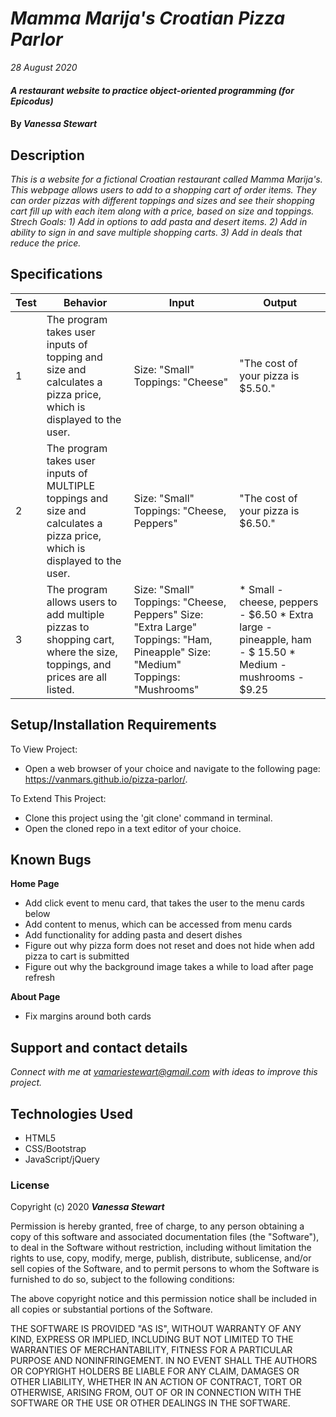 # _Mamma Marija's Croatian Pizza Parlor_

_28 August 2020_

#### _A restaurant website to practice object-oriented programming (for Epicodus)_

#### By _**Vanessa Stewart**_

## Description

_This is a website for a fictional Croatian restaurant called Mamma Marija's. This webpage allows users to add to a shopping cart of order items. They can order pizzas with different toppings and sizes and see their shopping cart fill up with each item along with a price, based on size and toppings. Strech Goals: 1) Add in options to add pasta and desert items. 2) Add in ability to sign in and save multiple shopping carts. 3) Add in deals that reduce the price._

## Specifications
| Test | Behavior | Input| Output |
| -------- | -------- | -------- | -------- |
| 1 | The program takes user inputs of topping and size and calculates a pizza price, which is displayed to the user. | Size: "Small" Toppings: "Cheese"  | "The cost of your pizza is $5.50." |
| 2 | The program takes user inputs of MULTIPLE toppings and size and calculates a pizza price, which is displayed to the user. | Size: "Small" Toppings: "Cheese, Peppers"  | "The cost of your pizza is $6.50." |
| 3 | The program allows users to add multiple pizzas to shopping cart, where the size, toppings, and prices are all listed. |  Size: "Small" Toppings: "Cheese, Peppers" Size: "Extra Large" Toppings: "Ham, Pineapple" Size: "Medium" Toppings: "Mushrooms"  | * Small - cheese, peppers - $6.50 * Extra large - pineapple, ham - $ 15.50 * Medium - mushrooms - $9.25 |

## Setup/Installation Requirements

To View Project:
* Open a web browser of your choice and navigate to the following page: https://vanmars.github.io/pizza-parlor/.

To Extend This Project:
* Clone this project using the 'git clone' command in terminal.
* Open the cloned repo in a text editor of your choice.

## Known Bugs

**Home Page**
* Add click event to menu card, that takes the user to the menu cards below
* Add content to menus, which can be accessed from menu cards 
* Add functionality for adding pasta and desert dishes
* Figure out why pizza form does not reset and does not hide when add pizza to cart is submitted
* Figure out why the background image takes a while to load after page refresh


**About Page**
* Fix margins around both cards


## Support and contact details

_Connect with me at vamariestewart@gmail.com with ideas to improve this project._

## Technologies Used

* HTML5
* CSS/Bootstrap
* JavaScript/jQuery

### License

Copyright (c) 2020 **_Vanessa Stewart_**

Permission is hereby granted, free of charge, to any person obtaining a copy of this software and associated documentation files (the "Software"), to deal in the Software without restriction, including without limitation the rights to use, copy, modify, merge, publish, distribute, sublicense, and/or sell copies of the Software, and to permit persons to whom the Software is furnished to do so, subject to the following conditions:

The above copyright notice and this permission notice shall be included in all copies or substantial portions of the Software.

THE SOFTWARE IS PROVIDED "AS IS", WITHOUT WARRANTY OF ANY KIND, EXPRESS OR IMPLIED, INCLUDING BUT NOT LIMITED TO THE WARRANTIES OF MERCHANTABILITY, FITNESS FOR A PARTICULAR PURPOSE AND NONINFRINGEMENT. IN NO EVENT SHALL THE AUTHORS OR COPYRIGHT HOLDERS BE LIABLE FOR ANY CLAIM, DAMAGES OR OTHER LIABILITY, WHETHER IN AN ACTION OF CONTRACT, TORT OR OTHERWISE, ARISING FROM, OUT OF OR IN CONNECTION WITH THE SOFTWARE OR THE USE OR OTHER DEALINGS IN THE SOFTWARE.
